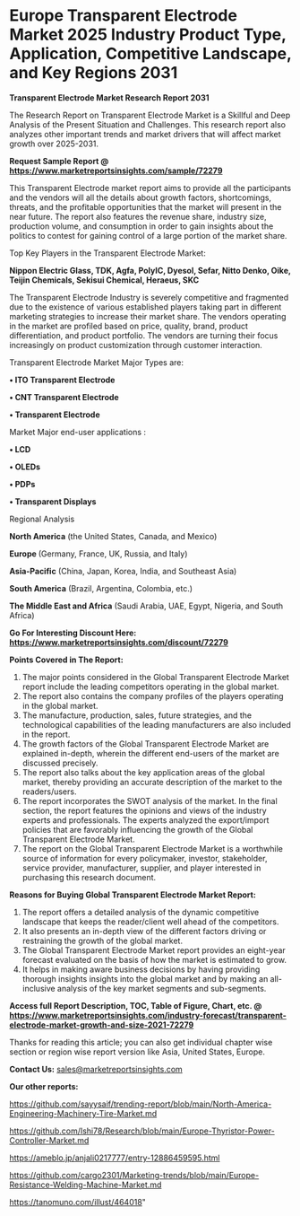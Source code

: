 # Europe Transparent Electrode Market 2025 Industry Product Type, Application, Competitive Landscape, and Key Regions 2031

<strong>Transparent Electrode Market Research Report 2031</strong>

The Research Report on Transparent Electrode Market is a Skillful and Deep Analysis of the Present Situation and Challenges. This research report also analyzes other important trends and market drivers that will affect market growth over 2025-2031.

<strong>Request Sample Report @ <a href=https://www.marketreportsinsights.com/sample/72279>https://www.marketreportsinsights.com/sample/72279</a></strong>

This Transparent Electrode market report aims to provide all the participants and the vendors will all the details about growth factors, shortcomings, threats, and the profitable opportunities that the market will present in the near future. The report also features the revenue share, industry size, production volume, and consumption in order to gain insights about the politics to contest for gaining control of a large portion of the market share.

Top Key Players in the Transparent Electrode Market:

<strong>Nippon Electric Glass, TDK, Agfa, PolyIC, Dyesol, Sefar, Nitto Denko, Oike, Teijin Chemicals, Sekisui Chemical, Heraeus, SKC</strong>

The Transparent Electrode Industry is severely competitive and fragmented due to the existence of various established players taking part in different marketing strategies to increase their market share. The vendors operating in the market are profiled based on price, quality, brand, product differentiation, and product portfolio. The vendors are turning their focus increasingly on product customization through customer interaction.

Transparent Electrode Market Major Types are:

<strong>• ITO Transparent Electrode

• CNT Transparent Electrode

• Transparent Electrode</strong>

Market Major end-user applications :

<strong>• LCD

• OLEDs

• PDPs

• Transparent Displays</strong>

Regional Analysis

</u><strong><b>North America</b></strong> (the United States, Canada, and Mexico)

<strong><b>Europe </b></strong>(Germany, France, UK, Russia, and Italy)

<strong><b>Asia-Pacific</b></strong> (China, Japan, Korea, India, and Southeast Asia)

<strong><b>South America</b></strong> (Brazil, Argentina, Colombia, etc.)

<strong><b>The Middle East and Africa</b></strong> (Saudi Arabia, UAE, Egypt, Nigeria, and South Africa)

<strong>Go For Interesting Discount Here: <a href=https://www.marketreportsinsights.com/discount/72279>https://www.marketreportsinsights.com/discount/72279</a></strong>

<strong>Points Covered in The Report:</strong>
<ol>
  <li>The major points considered in the Global Transparent Electrode Market report include the leading competitors operating in the global market.</li>
  <li>The report also contains the company profiles of the players operating in the global market.</li>
  <li>The manufacture, production, sales, future strategies, and the technological capabilities of the leading manufacturers are also included in the report.</li>
  <li>The growth factors of the Global Transparent Electrode Market are explained in-depth, wherein the different end-users of the market are discussed precisely.</li>
  <li>The report also talks about the key application areas of the global market, thereby providing an accurate description of the market to the readers/users.</li>
  <li>The report incorporates the SWOT analysis of the market. In the final section, the report features the opinions and views of the industry experts and professionals. The experts analyzed the export/import policies that are favorably influencing the growth of the Global Transparent Electrode Market.</li>
  <li>The report on the Global Transparent Electrode Market is a worthwhile source of information for every policymaker, investor, stakeholder, service provider, manufacturer, supplier, and player interested in purchasing this research document.</li>
</ol>
<strong>Reasons for Buying Global Transparent Electrode Market Report:</strong>

<ol>
  <li>The report offers a detailed analysis of the dynamic competitive landscape that keeps the reader/client well ahead of the competitors.</li>
  <li>It also presents an in-depth view of the different factors driving or restraining the growth of the global market.</li>
  <li>The Global Transparent Electrode Market report provides an eight-year forecast evaluated on the basis of how the market is estimated to grow.</li>
  <li>It helps in making aware business decisions by having providing thorough insights insights into the global market and by making an all-inclusive analysis of the key market segments and sub-segments.</li>
</ol>
<strong>Access full Report Description, TOC, Table of Figure, Chart, etc. @ <a href=https://www.marketreportsinsights.com/industry-forecast/transparent-electrode-market-growth-and-size-2021-72279>https://www.marketreportsinsights.com/industry-forecast/transparent-electrode-market-growth-and-size-2021-72279</a></strong>


Thanks for reading this article; you can also get individual chapter wise section or region wise report version like Asia, United States, Europe.

<strong>Contact Us:</strong>
sales@marketreportsinsights.com

<strong>Our other reports:</strong>

<a href=https://github.com/sayysaif/trending-report/blob/main/North-America-Engineering-Machinery-Tire-Market.md>https://github.com/sayysaif/trending-report/blob/main/North-America-Engineering-Machinery-Tire-Market.md</a>

<a href=https://github.com/Ishi78/Research/blob/main/Europe-Thyristor-Power-Controller-Market.md>https://github.com/Ishi78/Research/blob/main/Europe-Thyristor-Power-Controller-Market.md</a>

<a href=https://ameblo.jp/anjali0217777/entry-12886459595.html>https://ameblo.jp/anjali0217777/entry-12886459595.html</a>

<a href=https://github.com/cargo2301/Marketing-trends/blob/main/Europe-Resistance-Welding-Machine-Market.md>https://github.com/cargo2301/Marketing-trends/blob/main/Europe-Resistance-Welding-Machine-Market.md</a>

<a href=https://tanomuno.com/illust/464018>https://tanomuno.com/illust/464018</a>"
